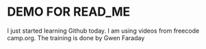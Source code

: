 # DEMO FOR READ_ME

I just started learning Github today.
I am using videos from freecode camp.org.
The training is done by Gwen Faraday
